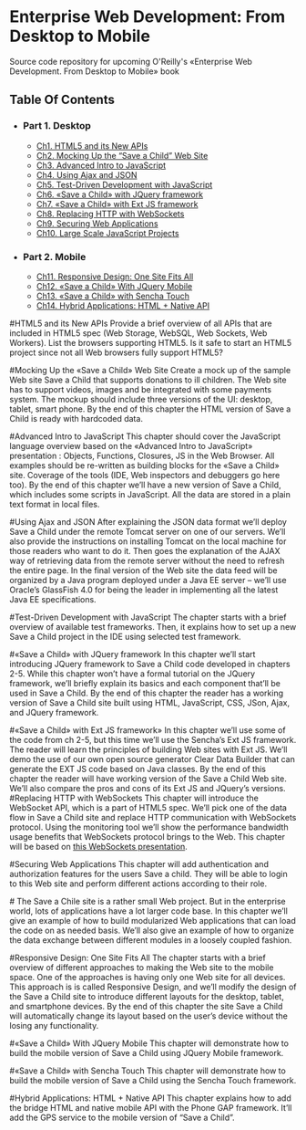 Enterprise Web Development: From Desktop to Mobile
===================

Source code repository for upcoming O'Reilly's «Enterprise Web Development. From Desktop to Mobile» book

## Table Of Contents

* ### Part 1. Desktop
	* [Ch1. HTML5 and its New APIs](#ch1)
	* [Ch2. Mocking Up the “Save a Child” Web Site](#ch2)
	* [Ch3. Advanced Intro to JavaScript](#ch3)
	* [Ch4. Using Ajax and JSON](#ch4)
	* [Ch5. Test-Driven Development with JavaScript](#ch5)
	* [Ch6. «Save a Child» with JQuery framework](#ch6)
	* [Ch7. «Save a Child» with Ext JS framework](#ch7)
	* [Ch8. Replacing HTTP with WebSockets](#ch8)
	* [Ch9. Securing Web Applications](#ch9)
	* [Ch10. Large Scale JavaScript Projects](#ch10)

* ### Part 2. Mobile
	* [Ch11. Responsive Design: One Site Fits All](#ch11)
	* [Ch12. «Save a Child» With JQuery Mobile](#ch12)
	* [Ch13. «Save a Child» with Sencha Touch](#13)
	* [Ch14. Hybrid Applications: HTML + Native API](#14)

#<a name="ch1">HTML5 and its New APIs</a>
Provide a brief overview of all APIs that are included in HTML5 spec (Web Storage, WebSQL, Web Sockets, Web Workers). List the browsers supporting HTML5. Is it safe to start an HTML5 project since not all Web browsers fully support HTML5?

#<a name="ch2">Mocking Up the «Save a Child» Web Site</a>
Create a  mock up of the sample Web site Save a Child that supports donations to ill children. The Web site has to support videos, images and be integrated with some payments system. The mockup should include three versions of the UI: desktop, tablet, smart phone.
By the end of this chapter the HTML version of Save a Child is ready with hardcoded data.

#<a name="ch3">Advanced Intro to JavaScript</a>
This chapter should cover the JavaScript language overview based on the «Advanced Intro to JavaScript» presentation : Objects, Functions, Closures, JS in the Web Browser. All examples should be re-written as building blocks for the «Save a Child» site. Coverage of the tools (IDE, Web inspectors and debuggers go here too).
By the end of this chapter we’ll have a new version of Save a Child, which includes some scripts in JavaScript. All the data are stored in a plain text format in local files.

#<a name="ch4">Using Ajax and JSON</a>
After explaining the JSON data format we’ll deploy Save a Child under the remote Tomcat server on one of our servers. We’ll also provide the instructions on installing Tomcat on the local machine for those readers who want to do it.
Then goes the explanation of the AJAX way of retrieving data from the remote server without the need to refresh the entire page.
In the final version of the Web site the data feed will be organized by a Java program deployed under a Java EE server – we’ll use Oracle’s GlassFish 4.0 for being the leader in implementing all the latest Java EE specifications.

#<a name="ch5">Test-Driven Development with JavaScript</a>
The chapter starts with a brief overview of available test frameworks. Then, it explains how to set up a new Save a Child  project in the IDE using selected test framework.

#<a name="ch6">«Save a Child» with JQuery framework</a>
In this chapter we’ll start introducing JQuery framework to Save a Child code developed in chapters 2-5. While this chapter won’t have a formal tutorial on the JQuery framework, we’ll briefly explain its basics and each component that’ll be used in Save a Child.
By the end of this chapter the reader has a working version of Save a Child site built using HTML, JavaScript, CSS, JSon, Ajax, and JQuery framework.

#<a name="ch7">«Save a Child» with Ext JS framework»</a>
In this chapter we’ll use some of the code from ch 2-5, but this time we’ll use the Sencha’s Ext JS framework.
The reader will learn the principles of building Web sites with Ext JS.
We’ll demo the use of our own open source generator Clear Data Builder that can generate the EXT JS code based on Java classes.
By the end of this chapter the reader will have working version of the Save a Child Web site. We’ll also compare the pros and cons of its Ext JS and JQuery’s versions.
#<a name="ch8">Replacing HTTP with WebSockets</a>
This chapter will introduce the WebSocket API, which is a part of HTML5 spec. We’ll pick one of the data flow in Save a Child site and replace HTTP communication with WebSockets protocol.
Using the monitoring tool we’ll show the performance bandwidth usage benefits that WebSockets protocol brings to the Web.
This chapter will be based on [this WebSockets presentation](http://www.youtube.com/watch?v=vP6MfPnE1c0).

#<a name="ch9">Securing Web Applications</a>
This chapter will add authentication and authorization features for the users Save a child. They will be able to login to this Web site and perform different actions according to their role.

#<a name="ch10"></a>
The Save a Chile site is a rather small Web project. But in the enterprise world, lots of applications have a lot larger code base. In this chapter we’ll give an example of how to build modularized Web applications that can load the code on as needed basis. We’ll also give an example of how to organize the data exchange between different modules in a loosely coupled fashion.

#<a name="ch11">Responsive Design: One Site Fits All</a>
The chapter starts with a brief overview of different approaches to making the Web site to the mobile space. One of the approaches is having only one Web site for all devices. This approach is is called Responsive Design, and we’ll modify the design of the Save a Child site to introduce different layouts for the desktop, tablet, and smartphone devices.
By the end of this chapter the site Save a Child will automatically change its layout based on the user’s device without the losing any functionality.

#<a name="ch12">«Save a Child» With JQuery Mobile</a>
This chapter will demonstrate how to build the mobile version of Save a Child using JQuery Mobile framework.

#<a name="ch13">«Save a Child» with Sencha Touch</a>
This chapter will demonstrate how to build the mobile version of Save a Child using the Sencha Touch framework.

#<a name="ch14">Hybrid Applications: HTML + Native API</a>
This chapter explains how to add the bridge HTML and native mobile API with the Phone GAP framework. It’ll add the GPS service to the mobile version of “Save a Child”.
